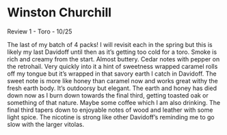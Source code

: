 # Winston Churchill

Review 1 - Toro - 10/25

The last of my batch of 4 packs! I will revisit each in the spring but this is likely my last Davidoff until then as it’s getting too cold for a toro. Smoke is rich and creamy from the start. Almost buttery. Cedar notes with pepper on the retrohail. Very quickly into it a hint of sweetness wrapped caramel rolls off my tongue but it’s wrapped in that savory earth I catch in Davidoff. The sweet note is more like honey than caramel now and works great withy the fresh earth body. It’s outdoorsy but elegant. The earth and honey has died down now as I burn down towards the final third, getting toasted oak or something of that nature. Maybe some coffee which I am also drinking. The final third tapers down to enjoyable notes of wood and leather with some light spice. The nicotine is strong like other Davidoff’s reminding me to go slow with the larger vitolas.